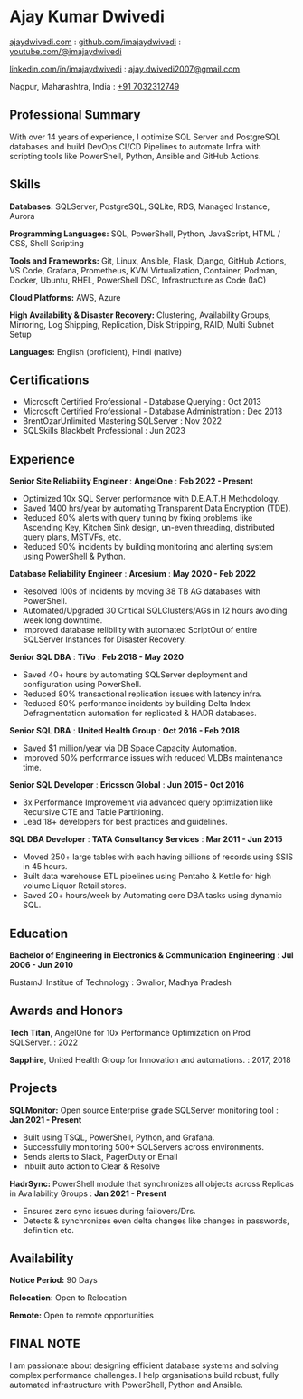 ---
---

# Ajay Kumar Dwivedi

<span class="iconify" data-icon="hugeicons:blogger"></span> [ajaydwivedi.com](https://ajaydwivedi.com/)
  : <span class="iconify" data-icon="tabler:brand-github"></span> [github.com/imajaydwivedi](https://github.com/imajaydwivedi)
  : <span class="iconify" data-icon="tabler:brand-youtube"></span> [youtube.com/@imajaydwivedi](https://www.youtube.com/@imajaydwivedi)

<span class="iconify" data-icon="tabler:brand-linkedin"></span> [linkedin.com/in/imajaydwivedi](https://linkedin.com/in/imajaydwivedi/)
  : <span class="iconify" data-icon="tabler:mail"></span> [ajay.dwivedi2007@gmail.com](mailto:ajay.dwivedi2007@gmail.com)

<span class="iconify" data-icon="ic:outline-location-on"></span> Nagpur, Maharashtra, India
  : <span class="iconify" data-icon="tabler:phone"></span> [+91 7032312749](https://wa.me/7032312749)
  


## Professional Summary

With over 14 years of experience, I optimize SQL Server and PostgreSQL databases and build DevOps CI/CD Pipelines to automate Infra with scripting tools like PowerShell, Python, Ansible and GitHub Actions.

## Skills

**Databases:** <span class="iconify" data-icon="vscode-icons:file-type-sqlserver"></span> SQLServer, PostgreSQL, SQLite, RDS, Managed Instance, Aurora

**Programming Languages:** <span class="iconify" data-icon="vscode-icons:file-type-sql"></span> SQL, <span class="iconify" data-icon="vscode-icons:file-type-powershell"></span> PowerShell, <span class="iconify" data-icon="vscode-icons:file-type-python"></span> Python, <span class="iconify" data-icon="vscode-icons:file-type-js-official"></span> JavaScript, <span class="iconify" data-icon="vscode-icons:file-type-html"></span> HTML / <span class="iconify" data-icon="vscode-icons:file-type-css"></span> CSS, <span class="iconify" data-icon="vscode-icons:file-type-shell"></span> Shell Scripting

**Tools and Frameworks:** Git, Linux, Ansible, Flask, Django, GitHub Actions, VS Code, Grafana, Prometheus, KVM Virtualization, Container, Podman, Docker, Ubuntu, RHEL, PowerShell DSC, Infrastructure as Code (IaC)

**Cloud Platforms:** AWS, Azure

**High Availability & Disaster Recovery:** Clustering, Availability Groups, Mirroring, Log Shipping, Replication, Disk Stripping, RAID, Multi Subnet Setup

**Languages:** English (proficient), Hindi (native)

## Certifications
- Microsoft Certified Professional - Database Querying
  : Oct 2013
- Microsoft Certified Professional - Database Administration
  : Dec 2013
- BrentOzarUnlimited Mastering SQLServer
  : Nov 2022
- SQLSkills Blackbelt Professional
  : Jun 2023

## Experience

**Senior Site Reliability Engineer**
  : **AngelOne**
  : **Feb 2022 - Present**

- Optimized 10x SQL Server performance with D.E.A.T.H Methodology.
- Saved 1400 hrs/year by automating Transparent Data Encryption (TDE).
- Reduced 80% alerts with query tuning by fixing problems like Ascending Key, Kitchen Sink design, un-even threading, distributed query plans, MSTVFs, etc.
- Reduced 90% incidents by building monitoring and alerting system using PowerShell & Python.


**Database Reliability Engineer**
  : **Arcesium**
  : **May 2020 - Feb 2022**

- Resolved 100s of incidents by moving 38 TB AG databases with PowerShell.
- Automated/Upgraded 30 Critical SQLClusters/AGs in 12 hours avoiding week long downtime.
- Improved database relibility with automated ScriptOut of entire SQLServer Instances for Disaster Recovery.


**Senior SQL DBA**
  : **TiVo**
  : **Feb 2018 - May 2020**

- Saved 40+ hours by automating SQLServer deployment and configuration using PowerShell.
- Reduced 80% transactional replication issues with latency infra.
- Reduced 80% performance incidents by building Delta Index Defragmentation automation for replicated & HADR databases.


**Senior SQL DBA**
  : **United Health Group**
  : **Oct 2016 - Feb 2018**

- Saved $1 million/year via DB Space Capacity Automation.
- Improved 50% performance issues with reduced VLDBs maintenance time.


**Senior SQL Developer**
  : **Ericsson Global**
  : **Jun 2015 - Oct 2016**

- 3x Performance Improvement via advanced query optimization like Recursive CTE and Table Partitioning.
- Lead 18+ developers for best practices and guidelines.


**SQL DBA Developer**
  : **TATA Consultancy Services**
  : **Mar 2011 - Jun 2015**

- Moved 250+ large tables with each having billions of records using SSIS in 45 hours.
- Built data warehouse ETL pipelines using Pentaho & Kettle for high volume Liquor Retail stores.
- Saved 20+ hours/week by Automating core DBA tasks using dynamic SQL.

## Education

**Bachelor of Engineering in Electronics & Communication Engineering**
  : **Jul 2006 - Jun 2010**

RustamJi Institue of Technology
  : Gwalior, Madhya Pradesh

## Awards and Honors

**Tech Titan**, AngelOne for 10x Performance Optimization on Prod SQLServer.
  : 2022

**Sapphire**, United Health Group for Innovation and automations.
  : 2017, 2018

## Projects

**SQLMonitor:** Open source Enterprise grade SQLServer monitoring tool
  : **Jan 2021 - Present**

- Built using TSQL, PowerShell, Python, and Grafana.
- Successfully monitoring 500+ SQLServers across environments.
- Sends alerts to Slack, PagerDuty or Email
- Inbuilt auto action to Clear & Resolve

**HadrSync:** PowerShell module that synchronizes all objects across Replicas in Availability Groups
  : **Jan 2021 - Present**

- Ensures zero sync issues during failovers/Drs.
- Detects & synchronizes even delta changes like changes in passwords, definition etc.


## Availability

**Notice Period:** 90 Days

**Relocation:** Open to Relocation

**Remote:** Open to remote opportunities

## FINAL NOTE
I am passionate about designing efficient database systems and solving complex performance challenges. I help organisations build robust, fully automated infrastructure with PowerShell, Python
and Ansible.